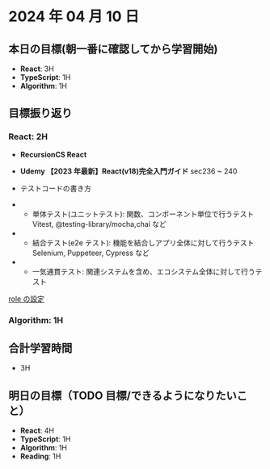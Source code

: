 # 2024 年 04 月 10 日

## 本日の目標(朝一番に確認してから学習開始)

-   **React**: 3H
-   **TypeScript**: 1H
-   **Algorithm**: 1H

## 目標振り返り

### React: 2H

-   **RecursionCS React**

-   **Udemy 【2023 年最新】React(v18)完全入門ガイド** sec236 ~ 240
-   テストコードの書き方
-   -   単体テスト(ユニットテスト): 関数、コンポーネント単位で行うテスト
        Vitest, @testing-library/mocha,chai など
-   -   結合テスト(e2e テスト): 機能を結合しアプリ全体に対して行うテスト
        Selenium, Puppeteer, Cypress など
-   -   一気通貫テスト: 関連システムを含め、エコシステム全体に対して行うテスト

[role の設定](https://www.w3.org/TR/html-aria/#docconformance)

### Algorithm: 1H

## 合計学習時間

-   3H

## 明日の目標（TODO 目標/できるようになりたいこと）

-   **React**: 4H
-   **TypeScript**: 1H
-   **Algorithm**: 1H
-   **Reading**: 1H
